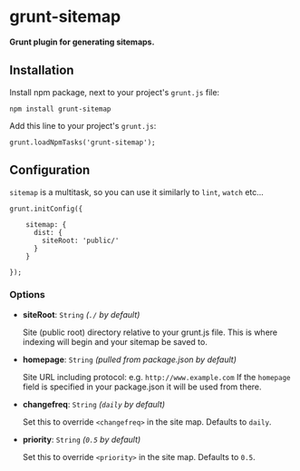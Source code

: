 grunt-sitemap
=============

**Grunt plugin for generating sitemaps.**


## Installation

Install npm package, next to your project's `grunt.js` file:

    npm install grunt-sitemap

Add this line to your project's `grunt.js`:

    grunt.loadNpmTasks('grunt-sitemap');


## Configuration

`sitemap` is a multitask, so you can use it similarly to `lint`, `watch` etc...


	grunt.initConfig({
	
	    sitemap: {
	      dist: {
	      	siteRoot: 'public/'
	      }
	    }
	
	});

### Options


* **siteRoot**: `String` *(`./` by default)*

	Site (public root) directory relative to your grunt.js file.
	This is where indexing will begin and your sitemap be saved to.

* **homepage**: `String` *(pulled from package.json by default)*
	
	Site URL including protocol: e.g. `http://www.example.com`
	If the `homepage` field is specified in your package.json it will be used from there.

* **changefreq**: `String` *(`daily` by default)*

	Set this to override `<changefreq>` in the site map. Defaults to `daily`.

* **priority**: `String` *(`0.5` by default)*

	Set this to override `<priority>` in the site map. Defaults to `0.5`.